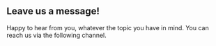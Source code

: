 ## Leave us a message!
Happy to hear from you, whatever the topic you have in mind. You can reach us via the following channel.
